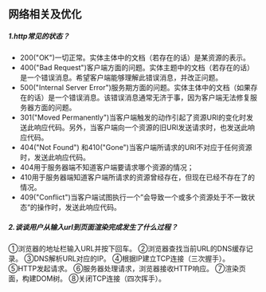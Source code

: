 ## 网络相关及优化
#####  1.http常见的状态？
- 200("OK")一切正常。实体主体中的文档（若存在的话）是某资源的表示。
- 400("Bad Request")客户端方面的问题。实体主题中的文档（若存在的话）是一个错误消息。希望客户端能够理解此错误消息，并改正问题。
- 500("Internal Server Error")服务期方面的问题。实体主体中的文档（如果存在的话）是一个错误消息。该错误消息通常无济于事，因为客户端无法修复服务器方面的问题。
- 301("Moved Permanently")当客户端触发的动作引起了资源URI的变化时发送此响应代码。另外，当客户端向一个资源的旧URI发送请求时，也发送此响应代码。
- 404("Not Found") 和410("Gone")当客户端所请求的URI不对应于任何资源时，发送此响应代码。
- 404用于服务器端不知道客户端要请求哪个资源的情况；
- 410用于服务器端知道客户端所请求的资源曾经存在，但现在已经不存在了的情况。
- 409("Conflict")当客户端试图执行一个”会导致一个或多个资源处于不一致状态“的操作时，发送此响应代码。
#####  2.谈谈用户从输入url到页面渲染完成发生了什么过程？
①浏览器的地址栏输入URL并按下回车。
②浏览器查找当前URL的DNS缓存记录。
③DNS解析URL对应的IP。
④根据IP建立TCP连接（三次握手）。
⑤HTTP发起请求。
⑥服务器处理请求，浏览器接收HTTP响应。
⑦渲染页面，构建DOM树。
⑧关闭TCP连接（四次挥手）。